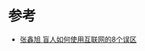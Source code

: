 
# 参考
- [张鑫旭 盲人如何使用互联网的8个误区](https://www.zhangxinxu.com/wordpress/2013/03/8-myths-blind-people-use-internet/)